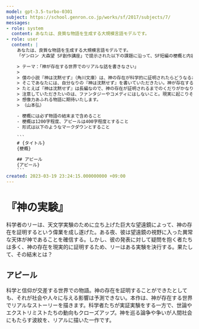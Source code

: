 ```yaml
---
model: gpt-3.5-turbo-0301
subject: https://school.genron.co.jp/works/sf/2017/subjects/7/
messages:
- role: system
  content: あなたは、良質な物語を生成する大規模言語モデルです。
- role: user
  content: |
    あなたは、良質な物語を生成する大規模言語モデルです。
    「ゲンロン 大森望 SF創作講座」で提示された以下の課題に沿って、SF短編の梗概と内容に関するアピールを書いてください。

    > テーマ：「神が存在する世界でのリアルな話を書きなさい」
    >
    > 僕の小説『神は沈黙せず』（角川文庫）は、神の存在が科学的に証明されたらどうなるかをシミュレートしたものです。でも、このアイデアは他にもいろんな応用が考えられるはずなんですよね。極端な話、作家の数だけ違う物語が書ける。
    > そこであなたには、自分なりの『神は沈黙せず』を書いていただきたい。神が存在することが証明された世界で、いったいどんなことが起きるのか。もちろん設定は『神は沈黙せず』と同じである必要はありません。舞台も現代である必要はありません。神が作中で姿を現わすかどうか、どんな姿で何を喋るのかも、あなたの自由です。
    > たとえば『神は沈黙せず』は長編なので、神の存在が証明されるまでのくだりがかなり長いんですよね。梗概ではそれをいちいち書いている余裕はないので、すっぱり省略し、すでに神の存在が証明されていることにしてもいいでしょう。
    > 注意していただきたいのは、ファンタジーやコメディにはしないこと。現実に起こりそうなリアルな話にしてください。
    > 想像力あふれる物語に期待いたします。
    > （山本弘）

    - 梗概には必ず物語の結末まで含めること
    - 梗概は1200字程度、アピールは400字程度とすること
    - 形式は以下のようなマークダウンとすること

    ```
    # {タイトル}
    {梗概}

    ## アピール
    {アピール}
    ```
created: 2023-03-19 23:24:15.000000000 +09:00
---
```

# 『神の実験』
科学者のリーは、天文学実験のために立ち上げた巨大な望遠鏡によって、神の存在を証明するという偉業を成し遂げた。ある夜、彼は望遠鏡の視野に入った異常な天体が神であることを確信する。しかし、彼の発表に対して疑問を抱く者たちは多く、神の存在を現実的に証明するため、リーはある実験を決行する。果たして、その結末とは？

## アピール
科学と信仰が交差する世界での物語。神の存在を証明することができたとしても、それが社会や人々に与える影響は予測できない。本作は、神が存在する世界でリアルなストーリーを描きます。科学者たちが実証実験をする一方で、世論やエクストリミストたちの動向もクローズアップ。神を巡る論争や争いが人間社会にもたらす波紋を、リアルに描いた一作です。
